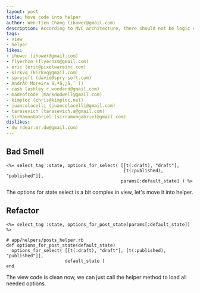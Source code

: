 ```yaml
---
layout: post
title: Move code into helper
author: Wen-Tien Chang (ihower@gmail.com)
description: According to MVC architecture, there should not be logic codes in view, in this practice, I will introduce you to move codes into helper.
tags:
- view
- helper
likes:
- ihower (ihower@gmail.com)
- flyerhzm (flyerhzm@gmail.com)
- eric (eric@pixelwareinc.com)
- kirkvq (kirkvq@gmail.com)
- sprysoft (david@spry-soft.com)
- AndrÃ© Moreira ã‚ªã‚¿ã‚¯ ()
- cash (ashley.c.woodard@gmail.com)
- madeofcode (markdodwell@gmail.com)
- kimptoc (chris@kimptoc.net)
- juancolacelli (juancolacelli@gmail.com)
- tarasevich (tarasevich.a@gmail.com)
- SirRamonGabriel (sirramongabriel@gmail.com)
dislikes:
- dw (dear.mr.dw@gmail.com)
---
```

Bad Smell
---------

    <%= select_tag :state, options_for_select( [[t(:draft), "draft"],
                                                [t(:published), "published"]],
                                               params[:default_state] ) %>

The options for state select is a bit complex in view, let's move it into helper.

Refactor
--------

    <%= select_tag :state, options_for_post_state(params[:default_state]) %>
    
    # app/helpers/posts_helper.rb
    def options_for_post_state(default_state)
      options_for_select( [[t(:draft), "draft"], [t(:published), "published"]],
                          default_state )
    end

The view code is clean now, we can just call the helper method to load all needed options.
